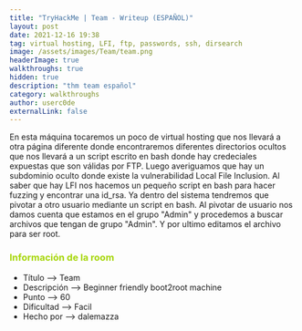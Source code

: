 ```yaml
---
title: "TryHackMe | Team - Writeup (ESPAÑOL)"
layout: post
date: 2021-12-16 19:38
tag: virtual hosting, LFI, ftp, passwords, ssh, dirsearch
image: /assets/images/Team/team.png
headerImage: true
walkthroughs: true
hidden: true
description: "thm team español"
category: walkthroughs
author: userc0de
externalLink: false
---
```

En esta máquina tocaremos un poco de virtual hosting que nos llevará a otra página diferente donde encontraremos diferentes directorios ocultos
que nos llevará a un script escrito en bash donde hay credeciales expuestas que son válidas por FTP. Luego averiguamos que hay un subdominio oculto donde
existe la vulnerabilidad Local File Inclusion. Al saber que hay LFI nos hacemos un pequeño script en bash para hacer fuzzing y encontrar una id_rsa.
Ya dentro del sistema tendremos que pivotar a otro usuario mediante un script en bash. Al pivotar de usuario nos damos cuenta que estamos en el grupo "Admin"
y procedemos a buscar archivos que tengan de grupo "Admin". Y por ultimo editamos el archivo para ser root.

<h3 style="color: #a6d608;"><b>Información de la room</b></h3>
    
- Título --> Team
- Descripción --> Beginner friendly boot2root machine
- Punto --> 60
- Dificultad --> Facil
- Hecho por --> dalemazza
